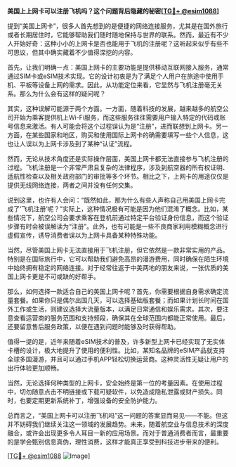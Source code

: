 **美国上上网卡可以注册飞机吗？这个问题背后隐藏的秘密[[TG💪+ @esim1088](https://t.me/s/esim1088)]**

提到“美国上网卡”，很多人首先想到的是便捷的网络连接服务，尤其是在国外旅行或者长期居住时，它能够帮助我们随时随地保持与世界的联系。然而，最近有不少人开始好奇：这种小小的上网卡是否也能用于飞机的注册呢？这听起来似乎有些不可思议，但其中确实藏着不少值得深挖的内容。

首先，让我们明确一点：美国上网卡的主要功能是提供移动互联网接入服务，通常通过SIM卡或eSIM技术实现。它的设计初衷是为了满足个人用户在旅途中使用手机、平板等设备上网的需求。因此，从功能定位来看，它显然与飞机注册毫无关系。那么为什么会有这样的疑问呢？

其实，这种误解可能源于两个方面。一方面，随着科技的发展，越来越多的航空公司开始为乘客提供机上Wi-Fi服务，而这些服务往往需要用户输入特定的代码或账号信息来激活。有人可能会将这个过程误认为是“注册”，进而联想到上网卡。另一方面，在某些国家和地区，购买和使用国际上网卡的确需要填写一些个人信息，这也让人误以为上网卡涉及到了某种“认证”流程。

然而，无论从技术角度还是实际操作层面，美国上网卡都无法直接参与飞机注册的过程。飞机注册是一个非常严肃且复杂的法律程序，涉及到航空器的所有权证明、适航性检查以及相关政府部门的审批等多个环节。相比之下，上网卡的用途仅仅是提供无线网络连接，两者之间并没有任何交集。

说到这里，也许有人会问：“既然如此，那为什么有些人声称自己用美国上网卡完成了‘飞机注册’呢？”实际上，这种情况极有可能是因为他们混淆了概念。比如，某些情况下，航空公司会要求乘客在登机前通过特定平台验证身份信息，而这个验证步骤有时会被误解读为“注册”。此外，也有可能是一些不良商家利用模糊概念进行虚假宣传，诱导消费者误以为上网卡具备某种特殊功能。

当然，尽管美国上网卡无法直接用于飞机注册，但它依然是一款非常实用的产品。特别是在国际旅行中，它可以帮助我们避免高昂的漫游费用，同时确保在陌生环境中始终拥有稳定的网络连接。对于经常往返于中美两地的朋友来说，一张优质的美国上网卡更是不可或缺的好帮手。

那么，如何选择一款适合自己的美国上网卡呢？首先，你需要根据自身需求确定流量套餐。如果你只是偶尔出国几天，可以选择基础版套餐；而如果计划长时间在国外工作或生活，则建议选择大流量版本，以满足日常通信和娱乐需求。其次，要注意查看运营商的服务范围和支持频段，确保其在全球范围内都能正常使用。最后，还要留意售后服务政策，以便在遇到问题时能够及时获得帮助。

值得一提的是，近年来随着eSIM技术的普及，许多新型上网卡已经实现了无实体卡槽的设计，极大地提升了使用的便利性。比如，某知名品牌的eSIM产品就支持全球多国漫游，并且可以通过手机APP轻松切换运营商。这种灵活性无疑让用户的出行体验更加顺畅。

当然，无论选择何种类型的上网卡，安全始终是第一位的考量因素。在使用过程中，切勿随意点击不明链接或下载可疑软件，以免造成隐私泄露或财产损失。同时，也要定期更新系统补丁，增强设备的安全防护能力。

总而言之，“美国上网卡可以注册飞机吗”这一问题的答案显而易见——不能。但这并不妨碍我们继续关注这一领域的发展趋势。未来，随着航空业与信息技术的深度融合，或许会出现更多令人耳目一新的应用场景。而对于普通消费者而言，最重要的是学会甄别信息真伪，理性消费，这样才能真正享受到科技进步带来的便利。

[[TG💪+ @esim1088](https://t.me/s/esim1088) ![Image](https://i.postimg.cc/4NQfJmqS/Snipaste-2025-05-13-00-14-12.png)]